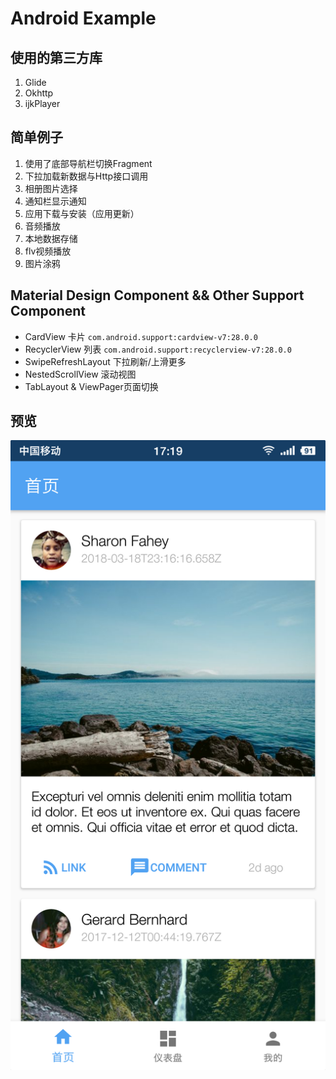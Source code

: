 # Android Example

## 使用的第三方库
1. Glide
2. Okhttp
3. ijkPlayer

## 简单例子
1. 使用了底部导航栏切换Fragment
2. 下拉加载新数据与Http接口调用
3. 相册图片选择
4. 通知栏显示通知
5. 应用下载与安装（应用更新）
6. 音频播放
7. 本地数据存储
8. flv视频播放
9. 图片涂鸦

## Material Design Component && Other Support Component
* CardView 卡片 `com.android.support:cardview-v7:28.0.0`
* RecyclerView 列表 `com.android.support:recyclerview-v7:28.0.0`
* SwipeRefreshLayout 下拉刷新/上滑更多
* NestedScrollView 滚动视图
* TabLayout & ViewPager页面切换

## 预览
![预览图](preview.jpg)